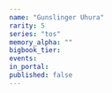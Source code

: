 ```yaml
---
name: "Gunslinger Uhura"
rarity: 5
series: "tos"
memory_alpha: ""
bigbook_tier:
events:
in_portal:
published: false
---
```

